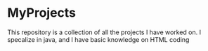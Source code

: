 # MyProjects
This repository is a collection of all the projects I have worked on. 
I specalize in java, and I have basic knowledge on HTML coding

